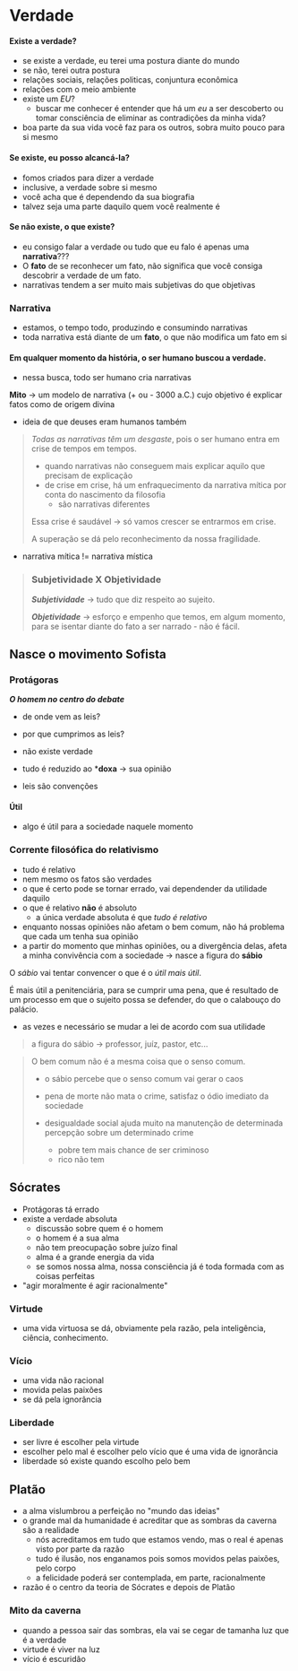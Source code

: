 # Verdade
#### Existe a verdade?
- se existe a verdade, eu terei uma postura diante do mundo
- se não, terei outra postura
- relações sociais, relações politicas, conjuntura econômica
- relações com o meio ambiente
- existe um *EU*?
  - buscar me conhecer é entender que há um *eu* a ser descoberto ou tomar consciência de eliminar as contradições da minha vida?
- boa parte da sua vida você faz para os outros, sobra muito pouco para si mesmo

#### Se existe, eu posso alcancá-la?
- fomos criados para dizer a verdade
- inclusive, a verdade sobre si mesmo
- você acha que é dependendo da sua biografia
- talvez seja uma parte daquilo quem você realmente é
#### Se não existe, o que existe?
- eu consigo falar a verdade ou tudo que eu falo é apenas uma **narrativa**???
- O **fato** de se reconhecer um fato, não significa que você consiga descobrir a verdade de um fato.
- narrativas tendem a ser muito mais subjetivas do que objetivas


### Narrativa
- estamos, o tempo todo, produzindo e consumindo narrativas
- toda narrativa está diante de um **fato**, o que não modifica um fato em si


#### Em qualquer momento da história, o ser humano buscou a verdade.
- nessa busca, todo ser humano cria narrativas

**Mito** -> um modelo de narrativa (+ ou - 3000 a.C.) cujo objetivo é explicar fatos como de origem divina 
- ideia de que deuses eram humanos também


> *Todas as narrativas têm um desgaste*, pois o ser humano entra em crise de tempos em tempos.
> - quando narrativas não conseguem mais explicar aquilo que precisam de explicação
> - de crise em crise, há um enfraquecimento da narrativa mítica por conta do nascimento da filosofia
>   - são narrativas diferentes
> 
> Essa crise é saudável -> só vamos crescer se entrarmos em crise.
> 
> A superação se dá pelo reconhecimento da nossa fragilidade.
> 


- narrativa mítica != narrativa mística


> ### Subjetividade X Objetividade
> 
> ***Subjetividade*** -> tudo que diz respeito ao sujeito.
> 
> ***Objetividade*** -> esforço e empenho que temos, em algum momento, para se isentar diante do fato a ser narrado - não é fácil.


## Nasce o movimento Sofista
### Protágoras
***O homem no centro do debate***

- de onde vem as leis?
- por que cumprimos as leis?


- não existe verdade
- tudo é reduzido ao ***doxa** -> sua opinião
- leis são convenções


#### Útil
- algo é útil para a sociedade naquele momento


### Corrente filosófica do relativismo
- tudo é relativo
- nem mesmo os fatos são verdades
- o que é certo pode se tornar errado, vai dependender da utilidade daquilo
- o que é relativo **não** é absoluto
  - a única verdade absoluta é que *tudo é relativo*
- enquanto nossas opiniões não afetam o bem comum, não há problema que cada um tenha sua opinião
- a partir do momento que minhas opiniões, ou a divergência delas, afeta a minha convivência com a sociedade -> nasce a figura do **sábio**


O *sábio* vai tentar convencer o que é o *útil mais útil*. 

É mais útil a penitenciária, para se cumprir uma pena, que é resultado de um processo em que o sujeito possa se defender, do que o calabouço do palácio.

- as vezes e necessário se mudar a lei de acordo com sua utilidade


> a figura do sábio -> professor, juíz, pastor, etc...


> O bem comum não é a mesma coisa que o senso comum.
> - o sábio percebe que o senso comum vai gerar o caos
> 
> 
> - pena de morte não mata o crime, satisfaz o ódio imediato da sociedade
> - desigualdade social ajuda muito na manutenção de determinada percepção sobre um determinado crime
>   - pobre tem mais chance de ser criminoso
>   - rico não tem

## Sócrates
- Protágoras tá errado
- existe a verdade absoluta
  - discussão sobre quem é o homem
  - o homem é a sua alma
  - não tem preocupação sobre juízo final
  - alma é a grande energia da vida
  - se somos nossa alma, nossa consciência já é toda formada com as coisas perfeitas
- "agir moralmente é agir racionalmente"


### Virtude
- uma vida virtuosa se dá, obviamente pela razão, pela inteligência, ciência, conhecimento.

### Vício
- uma vida não racional
- movida pelas paixões
- se dá pela ignorância

### Liberdade
- ser livre é escolher pela virtude
- escolher pelo mal é escolher pelo vício que é uma vida de ignorância
- liberdade só existe quando escolho pelo bem

## Platão
- a alma vislumbrou a perfeição no "mundo das ideias"
- o grande mal da humanidade é acreditar que as sombras da caverna são a realidade
  - nós acreditamos em tudo que estamos vendo, mas o real é apenas visto por parte da razão
  - tudo é ilusão, nos enganamos pois somos movidos pelas paixões, pelo corpo
  - a felicidade poderá ser contemplada, em parte, racionalmente
- razão é o centro da teoria de Sócrates e depois de Platão

### Mito da caverna
 - quando a pessoa sair das sombras, ela vai se cegar de tamanha luz que é a verdade
 - virtude é viver na luz
 - vício é escuridão
